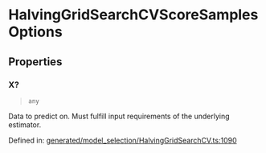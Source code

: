 # HalvingGridSearchCVScoreSamplesOptions

## Properties

### X?

> `any`

Data to predict on. Must fulfill input requirements of the underlying estimator.

Defined in:  [generated/model\_selection/HalvingGridSearchCV.ts:1090](https://github.com/transitive-bullshit/scikit-learn-ts/blob/122b3c0/packages/sklearn/src/generated/model_selection/HalvingGridSearchCV.ts#L1090)
